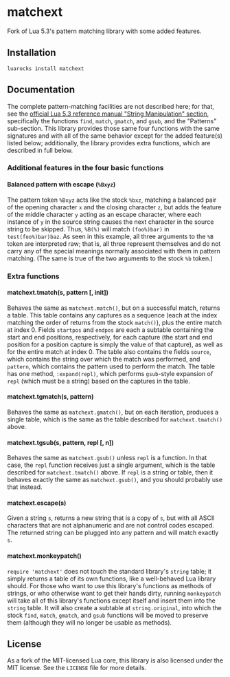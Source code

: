 # matchext

Fork of Lua 5.3's pattern matching library with some added features.

## Installation

```
luarocks install matchext
```

## Documentation

The complete pattern-matching facilities are not described here; for that, see the [official Lua 5.3 reference manual "String Manipulation" section](http://www.lua.org/manual/5.3/manual.html#6.4), specifically the functions `find`, `match`, `gmatch`, and `gsub`, and the "Patterns" sub-section. This library provides those same four functions with the same signatures and with all of the same behavior except for the added feature(s) listed below; additionally, the library provides extra functions, which are described in full below.

### Additional features in the four basic functions

#### Balanced pattern with escape (`%Bxyz`)
The pattern token `%Bxyz` acts like the stock `%bxz`, matching a balanced pair of the opening character `x` and the closing character `z`, but adds the feature of the middle character `y` acting as an escape character, where each instance of `y` in the source string causes the next character in the source string to be skipped. Thus, `%B(%)` will match `(foo%)bar)` in `test(foo%)bar)baz`. As seen in this example, all three arguments to the `%B` token are interpreted raw; that is, all three represent themselves and do not carry any of the special meanings normally associated with them in pattern matching. (The same is true of the two arguments to the stock `%b` token.)

### Extra functions

#### matchext.tmatch(s, pattern [, init])
Behaves the same as `matchext.match()`, but on a successful match, returns a table. This table contains any captures as a sequence (each at the index matching the order of returns from the stock `match()`), plus the entire match at index 0. Fields `startpos` and `endpos` are each a subtable containing the start and end positions, respectively, for each capture (the start and end position for a position capture is simply the value of that capture), as well as for the entire match at index 0. The table also contains the fields `source`, which contains the string over which the match was performed, and `pattern`, which contains the pattern used to perform the match. The table has one method, `:expand(repl)`, which performs `gsub`-style expansion of `repl` (which must be a string) based on the captures in the table.

#### matchext.tgmatch(s, pattern)
Behaves the same as `matchext.gmatch()`, but on each iteration, produces a single table, which is the same as the table described for `matchext.tmatch()` above.

#### matchext.tgsub(s, pattern, repl [, n])
Behaves the same as `matchext.gsub()` unless `repl` is a function. In that case, the `repl` function receives just a single argument, which is the table described for `matchext.tmatch()` above. If `repl` is a string or table, then it behaves exactly the same as `matchext.gsub()`, and you should probably use that instead.

#### matchext.escape(s)
Given a string `s`, returns a new string that is a copy of `s`, but with all ASCII characters that are not alphanumeric and are not control codes escaped. The returned string can be plugged into any pattern and will match exactly `s`.

#### matchext.monkeypatch()
`require 'matchext'` does not touch the standard library's `string` table; it simply returns a table of its own functions, like a well-behaved Lua library should. For those who want to use this library's functions as methods of strings, or who otherwise want to get their hands dirty, running `monkeypatch` will take all of this library's functions except itself and insert them into the `string` table. It will also create a subtable at `string.original`, into which the stock `find`, `match`, `gmatch`, and `gsub` functions will be moved to preserve them (although they will no longer be usable as methods).

## License

As a fork of the MIT-licensed Lua core, this library is also licensed under the MIT license. See the `LICENSE` file for more details.
